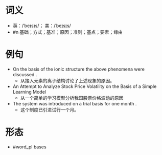 # 词义
- 英：/ˈbeɪsɪs/； 美：/ˈbeɪsɪs/
- #n 基础；方式；基准；原因；准则；基点；要素；缘由
# 例句
- On the basis of the ionic structure the above phenomena were discussed .
	- 从接入元素的离子结构讨论了上述现象的原因。
- An Attempt to Analyze Stock Price Volatility on the Basis of a Simple Learning Model
	- 从一个简单的学习模型分析我国股票价格波动的原因
- The system was introduced on a trial basis for one month .
	- 这个制度已引进试行一个月。
# 形态
- #word_pl bases

